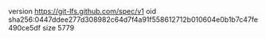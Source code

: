 version https://git-lfs.github.com/spec/v1
oid sha256:0447ddee277d308982c64d7f4a91f558612712b010604e0b1b7c47fe490ce5df
size 5779
